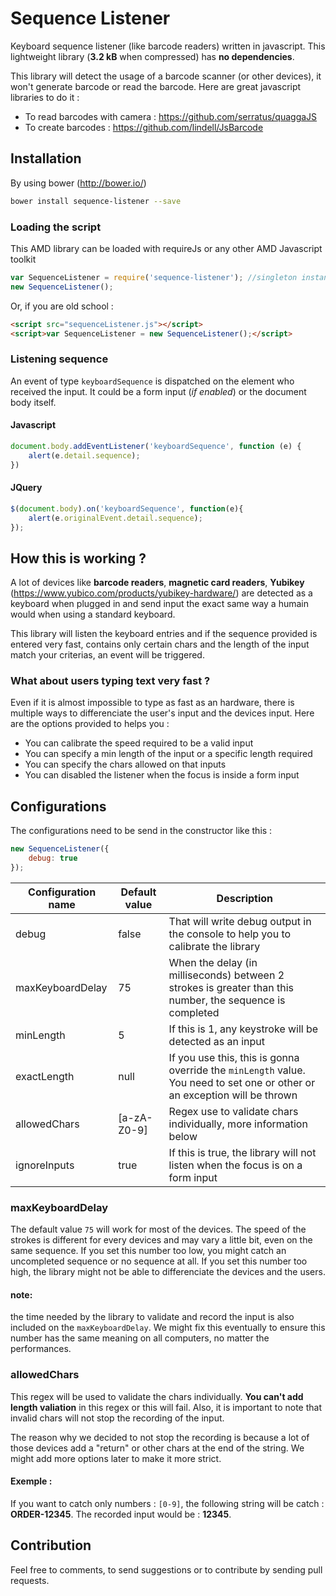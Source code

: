 # Sequence Listener

Keyboard sequence listener (like barcode readers) written in javascript. This lightweight library (**3.2 kB** when compressed) has **no dependencies**.

This library will detect the usage of a barcode scanner (or other devices), it won't generate barcode or read the barcode. Here are great javascript libraries to do it :

 - To read barcodes with camera :  https://github.com/serratus/quaggaJS
 - To create barcodes : https://github.com/lindell/JsBarcode


## Installation

By using bower (http://bower.io/)
```sh
bower install sequence-listener --save
```
### Loading the script

This AMD library can be loaded with requireJs or any other AMD Javascript toolkit

```js
var SequenceListener = require('sequence-listener'); //singleton instance
new SequenceListener();
```

Or, if you are old school :
```html
<script src="sequenceListener.js"></script>
<script>var SequenceListener = new SequenceListener();</script>
```

### Listening sequence

An event of type `keyboardSequence` is dispatched on the element who received the input. It could be a form input (*if enabled*) or the document body itself.

#### Javascript
```js
document.body.addEventListener('keyboardSequence', function (e) {
	alert(e.detail.sequence);
})
```

#### JQuery
```js
$(document.body).on('keyboardSequence', function(e){
    alert(e.originalEvent.detail.sequence);
});
```

## How this is working ?
A lot of devices like **barcode readers**, **magnetic card readers**, **Yubikey** (https://www.yubico.com/products/yubikey-hardware/) are detected as a keyboard when plugged in and send input the exact same way a humain would when using a standard keyboard.

This library will listen the keyboard entries and if the sequence provided is entered very fast, contains only certain chars and the length of the input match your criterias, an event will be triggered.

### What about users typing text very fast ?
Even if it is almost impossible to type as fast as an hardware, there is multiple ways to differenciate the user's input and the devices input. Here are the options provided to helps you :

 - You can calibrate the speed required to be a valid input
 - You can specify a min length of the input or a specific length required
 - You can specify the chars allowed on that inputs
 - You can disabled the listener when the focus is inside a form input

## Configurations

The configurations need to be send in the constructor like this :
```js
new SequenceListener({
	debug: true
});
```

| **Configuration name** | **Default value** | **Description**                                                                                                            |
|------------------------|-------------------|----------------------------------------------------------------------------------------------------------------------------|
| debug                  | false             | That will write debug output in the console to help you to calibrate the library                                           |
| maxKeyboardDelay       | 75                | When the delay (in milliseconds) between 2 strokes is greater than this number, the sequence is completed                  |
| minLength              | 5                 | If this is 1, any keystroke will be detected as an input                                                                   |
| exactLength            | null              | If you use this, this is gonna override the `minLength` value. You need to set one or other or an exception will be thrown |
| allowedChars           | [a-zA-Z0-9]       | Regex use to validate chars individually, more information below                                                           |
| ignoreInputs           | true              | If this is true, the library will not listen when the focus is on a form input                                             |

### maxKeyboardDelay

The default value `75` will work for most of the devices. The speed of the strokes is different for every devices and may vary a little bit, even on the same sequence. If you set this number too low, you might catch an uncompleted sequence or no sequence at all. If you set this number too high, the library might not be able to differenciate the devices and the users.

#### note:
the time needed by the library to validate and record the input is also included on the `maxKeyboardDelay`. We might fix this eventually to ensure this number has the same meaning on all computers, no matter the performances.

### allowedChars
This regex will be used to validate the chars individually. **You can't add length valiation** in this regex or this will fail. Also, it is important to note that invalid chars will not stop the recording of the input.

The reason why we decided to not stop the recording is because a lot of those devices add a "return" or other chars at the end of the string. We might add more options later to make it more strict.

#### Exemple : 
If you want to catch only numbers : `[0-9]`, the following string will be catch : **ORDER-12345**. The recorded input would be : **12345**.


## Contribution

Feel free to comments, to send suggestions or to contribute by sending pull requests.
